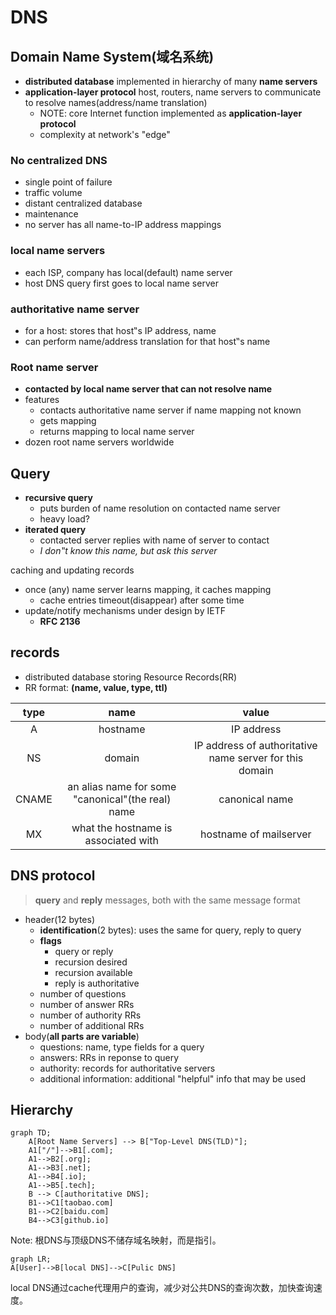# DNS
## **Domain Name System(域名系统)**

- **distributed database** implemented in hierarchy of many **name servers**
- **application-layer protocol** host, routers, name servers to communicate to resolve names(address/name translation)
  - NOTE: core Internet function implemented as **application-layer protocol**
  - complexity at network's "edge"

### **No centralized DNS**
- single point of failure
- traffic volume
- distant centralized database
- maintenance
- no server has all name-to-IP address mappings

### **local name servers**
- each ISP, company has local(default) name server
- host DNS query first goes to local name server

### **authoritative name server**
- for a host: stores that host‟s IP address, name
- can perform name/address translation for that host‟s name

### **Root name server**
- **contacted by local name server that can not resolve name**
- features
  - contacts authoritative name server if name mapping not known
  - gets mapping
  - returns mapping to local name server
- dozen root name servers worldwide

## **Query**
- **recursive query**
  - puts burden of name resolution on contacted name server
  - heavy load?
- **iterated query**
  - contacted server replies with name of server to contact
  - *I don‟t know this name, but ask this server*

caching and updating records
- once (any) name server learns mapping, it caches mapping
  - cache entries timeout(disappear) after some time
- update/notify mechanisms under design by IETF
  - **RFC 2136**

## **records**
- distributed database storing Resource Records(RR)
- RR format: **(name, value, type, ttl)**

|type|name|value|
|:----:|:----:|:----:|
|A|hostname|IP address|
|NS|domain|IP address of authoritative name server for this domain|
|CNAME|an alias name for some "canonical"(the real) name|canonical name|
|MX|what the hostname is associated with|hostname of mailserver|

## **DNS protocol**
> **query** and **reply** messages, both with the same message format
- header(12 bytes)
  - **identification**(2 bytes): uses the same for query, reply to query 
  - **flags**
    - query or reply
    - recursion desired
    - recursion available
    - reply is authoritative
  - number of questions
  - number of answer RRs
  - number of authority RRs
  - number of additional RRs
- body(**all parts are variable**)
  - questions: name, type fields for a query
  - answers: RRs in reponse to query
  - authority: records for authoritative servers
  - additional information: additional "helpful" info that may be used



## Hierarchy
```mermaid
graph TD;
    A[Root Name Servers] --> B["Top-Level DNS(TLD)"];
    A1["/"]-->B1[.com];
    A1-->B2[.org];
    A1-->B3[.net];
    A1-->B4[.io];
    A1-->B5[.tech];
    B --> C[authoritative DNS];
    B1-->C1[taobao.com]
    B1-->C2[baidu.com]
    B4-->C3[github.io]
```

Note: 根DNS与顶级DNS不储存域名映射，而是指引。

```mermaid
graph LR;
A[User]-->B[local DNS]-->C[Pulic DNS]
```

local DNS通过cache代理用户的查询，减少对公共DNS的查询次数，加快查询速度。